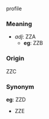 profile
### Meaning
+ _adj_: ZZA
    + __eg__: ZZB

### Origin

ZZC

### Synonym

__eg__: ZZD

+ ZZE


